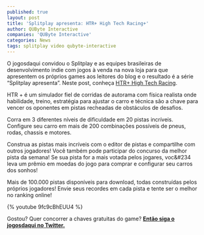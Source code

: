 ```yaml
---
published: true
layout: post
title: 'Splitplay apresenta: HTR+ High Tech Racing+'
author: QUByte Interactive
companies: 'QUByte Interactive'
categories: News
tags: splitplay video qubyte-interactive
---
```

O jogosdaqui convidou o Splitplay e as equipes brasileiras de desenvolvimento indie com jogos &#224; venda na nova loja para que apresentem os pr&#243;prios games aos leitores do blog e o resultado &#233; a s&#233;rie &#8220;Splitplay apresenta&#8221;. Neste post, conhe&#231;a [HTR+ High Tech Racing](http://www.splitplay.com/pt/games/htr-high-tech-racing).
 
HTR + &#233; um simulador fiel de corridas de autorama com f&#237;sica realista onde habilidade, treino, estrat&#233;gia para ajustar o carro e t&#233;cnica s&#227;o a chave para vencer os oponentes em pistas recheadas de obst&#225;culos de desafios.

Corra em 3 diferentes n&#237;veis de dificuldade em 20 pistas incr&#237;veis.
Configure seu carro em mais de 200 combina&#231;&#245;es poss&#237;veis de pneus, rodas, chassis e motores.
 
Construa as pistas mais incr&#237;veis com o editor de pistas e compartilhe com outros jogadores! Voc&#234; tamb&#233;m pode participar do concurso da melhor pista da semana! Se sua pista for a mais votada pelos jogares, voc&#234 leva um pr&#234;mio em moedas do jogo para comprar e configurar seu carros dos sonhos!
 
Mais de 100.000 pistas dispon&#237;veis para download, todas constru&#237;das pelos pr&#243;prios jogadores!
Envie seus recordes em cada pista e tente ser o melhor no ranking online!

{% youtube 9fc9cBhEUU4 %}

Gostou? Quer concorrer a chaves gratuitas do game?
**[Ent&#227;o siga o jogosdaqui no Twitter.](https://twitter.com/jogosdaqui)**